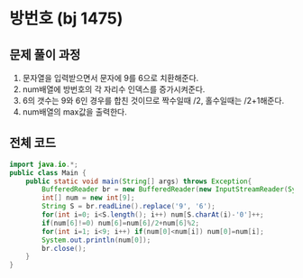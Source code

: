 # 방번호 (bj 1475)

## 문제 풀이 과정

1. 문자열을 입력받으면서 문자에 9를 6으로 치환해준다.
2. num배열에 방번호의 각 자리수 인덱스를 증가시켜준다.
3. 6의 갯수는 9와 6인 경우를 합친 것이므로 짝수일때 /2, 홀수일때는 /2+1해준다.
4. num배열의 max값을 출력한다.

## 전체 코드

```java
import java.io.*;
public class Main {
	public static void main(String[] args) throws Exception{
		BufferedReader br = new BufferedReader(new InputStreamReader(System.in));
		int[] num = new int[9];
		String S = br.readLine().replace('9', '6');
		for(int i=0; i<S.length(); i++) num[S.charAt(i)-'0']++;
		if(num[6]!=0) num[6]=num[6]/2+num[6]%2;
		for(int i=1; i<9; i++) if(num[0]<num[i]) num[0]=num[i];
		System.out.println(num[0]);
		br.close();
	}
}
```
